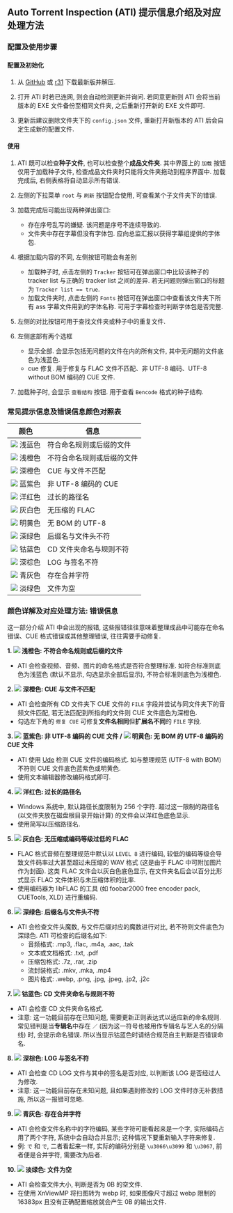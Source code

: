 ## Auto Torrent Inspection (ATI) 提示信息介绍及对应处理方法

### 配置及使用步骤

#### 配置及初始化

1. 从 [GitHub](https://github.com/vcb-s/auto-torrent-inspection/releases) 或 [r31](https://r31.3333.moe) 下载最新版并解压.

2. 打开 ATI 时若已连网, 则会自动检测更新并询问. 若同意更新则 ATI 会将当前版本的 EXE 文件备份至相同文件夹, 之后重新打开新的 EXE 文件即可.

3. 更新后建议删除文件夹下的 `config.json` 文件, 重新打开新版本的 ATI 后会自定生成新的配置文件.

#### 使用

1. ATI 既可以检查**种子文件**, 也可以检查整个**成品文件夹**. 其中界面上的 `加载` 按钮仅用于加载种子文件, 检查成品文件夹时只能将文件夹拖动到程序界面中. 加载完成后, 右侧表格将自动显示所有错误.

2. 左侧的下拉菜单 `root` 与 `刷新` 按钮配合使用, 可查看某个子文件夹下的错误.

3. 加载完成后可能出现两种弹出窗口:

    - 存在序号乱写的嫌疑. 该问题是序号不连续导致的.
    - 文件夹中存在字幕但没有字体包. 应向总监汇报以获得字幕组提供的字体包.

4. 根据加载内容的不同, 左侧按钮可能会有差别

    - 加载种子时, 点击左侧的 `Tracker` 按钮可在弹出窗口中比较该种子的 tracker list 与正确的 tracker list 之间的差异. 若无问题则弹出窗口的标题为 `Tracker list == true`.
    - 加载文件夹时, 点击左侧的 `Fonts` 按钮可在弹出窗口中查看该文件夹下所有 ass 字幕文件用到的字体名称. 可用于字幕检查时判断字体包是否完整.

5. 左侧的对比按钮可用于查找文件夹或种子中的重复文件.

6. 左侧底部有两个选框

    - 显示全部. 会显示包括无问题的文件在内的所有文件, 其中无问题的文件底色为浅蓝色.
    - cue 修复. 用于修复与 FLAC 文件不匹配、非 UTF-8 编码、UTF-8 without BOM 编码的 CUE 文件.

7. 加载种子时, 会显示 `查看结构` 按钮. 用于查看 `Bencode` 格式的种子结构.

### 常见提示信息及错误信息颜色对照表

| 颜色                                                     | 信息                   |
| ------------------------------------------------------- | ----------------------|
| ![](https://placehold.it/15/92aaf3/000000?text=+) 浅蓝色 | 符合命名规则或后缀的文件  |
| ![](https://placehold.it/15/fb9966/000000?text=+) 浅橙色 | 不符合命名规则或后缀的文件 |
| ![](https://placehold.it/15/ff6538/000000?text=+) 深橙色 | CUE 与文件不匹配         |
| ![](https://placehold.it/15/51559b/000000?text=+) 蓝紫色 | 非 UTF-8 编码的 CUE     |
| ![](https://placehold.it/15/ff0a32/000000?text=+) 洋红色 | 过长的路径名             |
| ![](https://placehold.it/15/cfd8dc/000000?text=+) 灰白色 | 无压缩的 FLAC           |
| ![](https://placehold.it/15/fbbc05/000000?text=+) 明黄色 | 无 BOM 的 UTF-8        |
| ![](https://placehold.it/15/009933/000000?text=+) 深绿色 | 后缀名与文件头不符       |
| ![](https://placehold.it/15/0559ae/000000?text=+) 钴蓝色 | CD 文件夹命名与规则不符   |
| ![](https://placehold.it/15/8b4513/000000?text=+) 深棕色 | LOG 与签名不符          |
| ![](https://placehold.it/15/2e373b/000000?text=+) 青灰色 | 存在合并字符            |
| ![](https://placehold.it/15/cad7ce/000000?text=+) 淡绿色 | 文件为空                |

### 颜色详解及对应处理方法: 错误信息

这一部分介绍 ATI 中会出现的报错, 这些报错往往意味着整理成品中可能存在命名错误、CUE 格式错误或其他整理错误, 往往需要手动修复.

**1. ![](https://placehold.it/10/fb9966/000000?text=+) 浅橙色: 不符合命名规则或后缀的文件**

- ATI 会检查视频、音频、图片的命名格式是否符合整理标准. 如符合标准则底色为浅蓝色 (默认不显示, 勾选显示全部后显示), 不符合标准则底色为浅橙色.

**2. ![](https://placehold.it/10/ff6538/000000?text=+) 深橙色: CUE 与文件不匹配**

- ATI 会检查所有 CD 文件夹下 CUE 文件的 `FILE` 字段并尝试与同文件夹下的音频文件匹配, 若无法匹配到所指向的文件则 CUE 文件底色为深橙色.
- 勾选左下角的 `修复 CUE` 可修复**文件名相同**但**扩展名不同**的 `FILE` 字段.

**3. ![](https://placehold.it/10/51559b/000000?text=+) 蓝紫色: 非 UTF-8 编码的 CUE 文件 / ![](https://placehold.it/10/fbbc05/000000?text=+) 明黄色: 无 BOM 的 UTF-8 编码的 CUE 文件**

- ATI 使用 [Ude](https://github.com/errepi/ude) 检测 CUE 文件的编码格式. 如与整理规范 (UTF-8 with BOM) 不符则 CUE 文件底色蓝紫色或明黄色.
- 使用文本编辑器修改编码格式即可.

**4. ![](https://placehold.it/10/ff0a32/000000?text=+) 洋红色: 过长的路径名**

- Windows 系统中, 默认路径长度限制为 256 个字符. 超过这一限制的路径名 (以文件夹放在磁盘根目录开始计算) 的文件会以洋红色底色显示.
- 使用简写以压缩路径名.

**5. ![](https://placehold.it/10/cfd8dc/000000?text=+) 灰白色: 无压缩或编码等级过低的 FLAC**

- FLAC 格式音频在整理规范中默认以 `LEVEL 8` 进行编码, 较低的编码等级会导致文件码率过大甚至超过未压缩的 WAV 格式 (这是由于 FLAC 中可附加图片作为封面). 这类 FLAC 文件会以灰白色底色显示, 在文件夹名后会以百分比形式显示 FLAC 文件体积与未压缩体积的比率.
- 使用编码器为 libFLAC 的工具 (如 foobar2000 free encoder pack, CUETools, XLD) 进行重编码.

**6. ![](https://placehold.it/10/009933/000000?text=+) 深绿色: 后缀名与文件头不符**

- ATI 会检查文件头魔数, 与文件后缀对应的魔数进行对比, 若不符则文件底色为深绿色. ATI 可检查的后缀名如下:
  - 音频格式: .mp3, .flac, .m4a, .aac, .tak
  - 文本或文档格式: .txt, .pdf
  - 压缩包格式: .7z, .rar, .zip
  - 流封装格式: .mkv, .mka, .mp4
  - 图片格式: .webp, .png, .jpg, .jpeg, .jp2, .j2c

**7. ![](https://placehold.it/10/0559ae/000000?text=+) 钴蓝色: CD 文件夹命名与规则不符**

- ATI 会检查 CD 文件夹命名格式. 
- 注意: 这一功能目前存在已知问题, 需要更新正则表达式以适应新的命名规则. 常见错判是当**专辑名**中存在 `／` (因为这一符号也被用作专辑名与艺人名的分隔线) 时, 会提示命名错误. 所以当显示钴蓝色时请结合规范自主判断是否错误命名.

**8. ![](https://placehold.it/10/8b4513/000000?text=+) 深棕色: LOG 与签名不符**

- ATI 会检查 CD LOG 文件与其中的签名是否对应, 以判断该 LOG 是否经过人为修改.
- 注意: 这一功能目前存在未知问题, 且如果遇到修改的 LOG 文件时亦无补救措施, 所以这一报错可忽略.

**9. ![](https://placehold.it/10/2e373b/000000?text=+) 青灰色: 存在合并字符**

- ATI 会检查文件名称中的字符编码, 某些字符可能看起来是一个字, 实际编码占用了两个字符, 系统中会自动合并显示; 这种情况下要重新输入字符来修复.
- 例: `で` 和 `で`, 二者看起来一样, 实际的编码分别是 `\u3066\u3099` 和 `\u3067`, 前者便是合并字符, 需要改为后者.

**10. ![](https://placehold.it/10/cad7ce/000000?text=+) 淡绿色: 文件为空**

- ATI 会检查文件大小, 判断是否为 0B 的空文件.
- 在使用 XnViewMP 将扫图转为 webp 时, 如果图像尺寸超过 webp 限制的 16383px 且没有正确配置缩放就会产生 0B 的输出文件.
